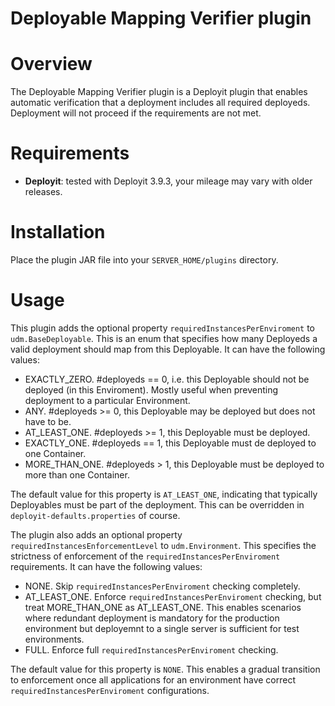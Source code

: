 # Deployable Mapping Verifier plugin #

# Overview #

The Deployable Mapping Verifier plugin is a Deployit plugin that enables automatic verification that a deployment includes all required deployeds. Deployment will not proceed if the requirements are not met.

# Requirements #

* **Deployit**: tested with Deployit 3.9.3, your mileage may vary with older releases.

# Installation #

Place the plugin JAR file into your `SERVER_HOME/plugins` directory. 

# Usage

This plugin adds the optional property `requiredInstancesPerEnviroment` to `udm.BaseDeployable`. This is an enum that specifies how many Deployeds a valid deployment should map from this Deployable. It can have the following values:

* EXACTLY_ZERO. #deployeds == 0, i.e. this Deployable should not be deployed (in this Enviroment). Mostly useful when preventing deployment to a particular Environment.
* ANY. #deployeds >= 0, this Deployable may be deployed but does not have to be.
* AT_LEAST_ONE. #deployeds >= 1, this Deployable must be deployed.
* EXACTLY_ONE. #deployeds == 1, this Deployable must de deployed to one Container.
* MORE_THAN_ONE. #deployeds > 1, this Deployable must be deployed to more than one Container.

The default value for this property is `AT_LEAST_ONE`, indicating that typically Deployables must be part of the deployment. This can be overridden in `deployit-defaults.properties` of course.

The plugin also adds an optional property `requiredInstancesEnforcementLevel` to `udm.Environment`. This specifies the strictness of enforcement of the `requiredInstancesPerEnviroment` requirements. It can have the following values:

* NONE. Skip `requiredInstancesPerEnviroment` checking completely.
* AT_LEAST_ONE. Enforce `requiredInstancesPerEnviroment` checking, but treat MORE_THAN_ONE as AT_LEAST_ONE. This enables scenarios where redundant deployment is mandatory for the production environment but deployemnt to a single server is sufficient for test environments. 
* FULL. Enforce full `requiredInstancesPerEnviroment` checking.

The default value for this property is `NONE`. This enables a gradual transition to enforcement once all applications for an environment have correct `requiredInstancesPerEnviroment` configurations. 
